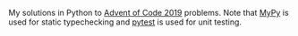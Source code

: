 My solutions in Python to [Advent of Code 2019](https://adventofcode.com/2019) problems.
Note that [MyPy](https://mypy.readthedocs.io/en/latest/index.html) is used for static typechecking and [pytest](https://docs.pytest.org/en/latest/) is used for unit testing.
